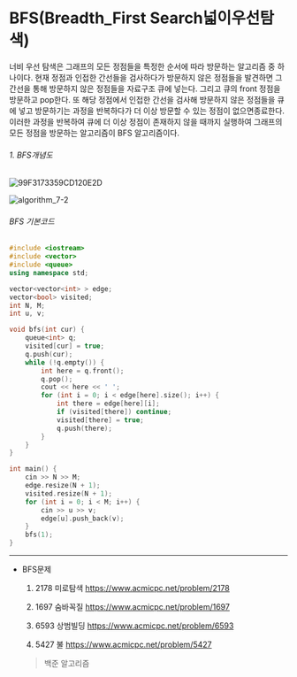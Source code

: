# BFS(Breadth_First Search넓이우선탐색)

너비 우선 탐색은 그래프의 모든 정점들을 특정한 순서에 따라 방문하는 알고리즘 중 하나이다. 현재 정점과 인접한 간선들을 검사하다가 방문하지 않은 정점들을 발견하면 그 간선을 통해 방문하지 않은 정점들을 자료구조 큐에 넣는다. 그리고 큐의 front 정점을 방문하고 pop한다.
또 해당 정점에서 인접한 간선을 검사해 방문하지 않은 정점들을 큐에 넣고 방문하기는 과정을 반복하다가 더 이상 방문할 수 있는 정점이 없으면종료한다. 이러한 과정을 반복하여 큐에 더 이상 정점이 존재하지 않을 때까지 실행하여 그래프의 모든 정점을 방문하는 알고리즘이 BFS 알고리즘이다.



###### 1. BFS개념도

![99F3173359CD120E2D](https://user-images.githubusercontent.com/48287388/54264417-6efdc500-45b6-11e9-8d38-c9148b0aacbc.gif)

![algorithm_7-2](https://user-images.githubusercontent.com/48287388/54264473-8a68d000-45b6-11e9-85a8-7e9f70b4f811.jpg)

###### BFS 기본코드

~~~c++
#include <iostream>
#include <vector>
#include <queue>
using namespace std;

vector<vector<int> > edge;
vector<bool> visited;
int N, M;
int u, v;

void bfs(int cur) {
    queue<int> q;
    visited[cur] = true;
    q.push(cur);
    while (!q.empty()) {
        int here = q.front();
        q.pop();
        cout << here << ' ';
        for (int i = 0; i < edge[here].size(); i++) {
            int there = edge[here][i];
            if (visited[there]) continue;
            visited[there] = true;
            q.push(there);
        }
    }
}

int main() {
    cin >> N >> M;
    edge.resize(N + 1);
    visited.resize(N + 1);
    for (int i = 0; i < M; i++) {
        cin >> u >> v;
        edge[u].push_back(v);
    }
    bfs(1);
}
~~~

---



* BFS문제

  1. 2178 미로탐색 <https://www.acmicpc.net/problem/2178>

  2. 1697 숨바꼭질 <https://www.acmicpc.net/problem/1697>

  3. 6593 상범빌딩 <https://www.acmicpc.net/problem/6593>

  4. 5427 불 <https://www.acmicpc.net/problem/5427>

     

  >백준 알고리즘